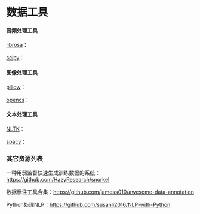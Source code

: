 # 数据工具
#### 音频处理工具

[librosa](https://github.com/jamess010/AIOpen/tree/master/data/tools/librosa)：

[scipy](https://github.com/jamess010/AIOpen/tree/master/data/tools/scipy)：

#### 图像处理工具

[pillow](https://github.com/jamess010/AIOpen/tree/master/data/tools/pillow)：

[opencs](https://github.com/jamess010/AIOpen/tree/master/data/tools/opencv)：

#### 文本处理工具

[NLTK](https://github.com/jamess010/AIOpen/tree/master/data/tools/NLTK)：

[spacy](https://github.com/jamess010/AIOpen/tree/master/data/tools/spacy)：


### 其它资源列表

一种用弱监督快速生成训练数据的系统：https://github.com/HazyResearch/snorkel

数据标注工具合集：https://github.com/jamess010/awesome-data-annotation

Python处理NLP：https://github.com/susanli2016/NLP-with-Python

